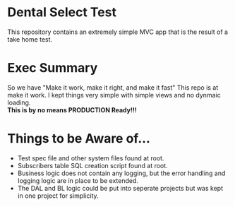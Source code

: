 # Dental Select Test
This repository contains an extremely simple MVC app that is the result of a take home test.

# Exec Summary
So we have "Make it work, make it right, and make it fast"  This repo is at make it work.  I kept things very simple with simple views and no dynmaic loading.  
**This is by no means PRODUCTION Ready!!!**

# Things to be Aware of...
  * Test spec file and other system files found at root.
  * Subscribers table SQL creation script found at root.
  * Business logic does not contain any logging, but the error handling and logging logic are in place to be extended.  
  * The DAL and BL logic could be put into seperate projects but was kept in one project for simplicity.  
